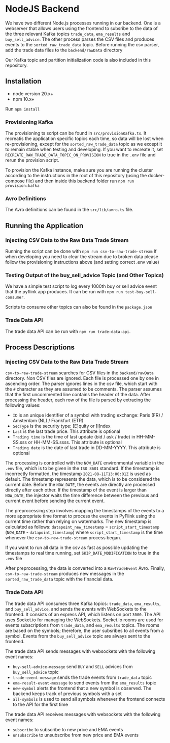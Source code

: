 # NodeJS Backend

We have two different Node.js processes running in our backend. One is a webserver that allows users using the frontend
to subsribe to the data of the three relevant Kafka topics `trade_data`, `ema_results` and `buy_sell_advice`.
The other process parses the CSV files and produces events to the `sorted_raw_trade_data` topic. Before running the csv parser,
add the trade data files to the `backend/rawData` directory

Our Kafka topic and partition initialization code is also included in this repository.

## Installation

- node version 20.x+
- npm 10.x+

Run `npm install`

### Provisioning Kafka

The provisioning ts script can be found in `src/provisionKafka.ts`. It recreatis the application specific topics each time, so data will be lost
when re-provisioning, except for the `sorted_raw_trade_data` topic as we except it to remain stable when testing and developing.
If you want to recreate it, set `RECREATE_RAW_TRADE_DATA_TOPIC_ON_PROVISION` to true in the `.env` file and rerun the provision script.

To provision the Kafka instance, make sure you are running the cluster according to the instructions in the root of this repository (using the docker-compose file)
and then inside this backend folder run `npm run provision:kafka`

### Avro Definitions

The Avro definitions can be found in the `src/lib/avro.ts` file.

## Running the Application

### Injecting CSV Data to the Raw Data Trade Stream

Running the script can be done with `npm run csv-to-raw-trade-stream`
If when developing you need to clear the stream due to broken data
please follow the provisioning instructions above (and setting correct .env value)

### Testing Output of the buy_sell_advice Topic (and Other Topics)

We have a simple test script to log every 1000th buy or sell advice event
that the pyflink app produces. It can be run with `npm run test-buy-sell-consumer`.

Scripts to consume other topics can also be found in the `package.json`

### Trade Data API

The trade data API can be run with `npm run trade-data-api`.


## Process Descriptions

### Injecting CSV Data to the Raw Data Trade Stream

`csv-to-raw-trade-stream` searches for CSV files in the `backend/rawData` directory. Non CSV files are ignored.
Each file is processed one by one in ascending order. The parser ignores lines in the csv file, which start with
the `#` character as they are assumed to be comments. The parser assumes that the first uncommented line contains the header
of the data. After processing the header, each row of the file is parsed by extracing the following values:

- `ID` is an unique identifier of a symbol with trading exchange: Paris (FR) / Amsterdam (NL) / Frankfurt (ETR)
- `SecType` is the security type: \[E]quity or \[i]ndex
- `Last` is the last trade price. This attribute is optional
- `Trading time` is the time of last update (bid / ask / trade) in HH-MM-SS.sss or HH-MM-SS.ssss. This attribute is optional
- `Trading date` is the date of last trade in DD-MM-YYYY. This attribute is optional

The processing is controlled with the `NOW_DATE` environmental variable in the `.env` file, which is to be given in
the `ISO 8601` standard. If the timestamp is incorrectly formatted, the timestamp `2021-08-11T13:00:01Z` is used as default.
The timestamp represents the data, which is to be considered the current date. Before the `NOW_DATE`,
the events are directly are processed directly after each other. If the timestamp of the event is larger than `NOW_DATE`,
the injector waits the time difference between the previous and current event before sending the current event.

The preprocessing step involves mapping the timestamps of the events to a more appropriate time format to process the
events in PyFlink using the current time rather than relying on watermarks. The new timestamp is calculated as follows:
`datapoint_new_timestamp` = `script_start_timestamp` (`NOW_DATE` - `datapoint_timestamp`)
where `script_start_timestamp` is the time whenever the `csv-to-raw-trade-stream` process began.

If you want to run all data in the csv as fast as possible updating the timestamps to real time running, set
`SKIP_DATE_MODIFICATION` to true in the `.env` file

After preprocessing, the data is converted into a `RawTradeEvent` Avro. Finally, `csv-to-raw-trade-stream`
produces new messages in the `sorted_raw_trade_data` topic with the financial data.

### Trade Data API

The trade data API consumes three Kafka topics: `trade_data`, `ema_results`, and `buy_sell_advice`, and sends the events with WebSockets
to the frontend. It consists of an express API, which listens on port `3000`. The API uses Socket.io for managing the WebSockets.
Socket.io rooms are used for events subscriptions from `trade_data`, and `ema_results` topics. The rooms are based on the symbols; therefore,
the user subsribes to all events from a symbol. Events from the `buy_sell_advice` topic are always sent to the frontend.

The trade data API sends messages with websockets with the following event names:
- `buy-sell-advice-message` send `BUY` and `SELL` advices from `buy_sell_advice` topic
- `trade-event-message` sends the trade events from `trade_data` topic
- `ema-result-event-message` to send events from the `ema_results` topic
- `new-symbol` alerts the frontend that a new symbol is observed. The backend keeps track of previous symbols with a set
- `all-symbols` is used to send all symbols whenever the frontend connects to the API for the first time

The trade data API receives messages with websockets with the following event names:
- `subscribe` to subscribe to new price and EMA events
- `unsubscribe` to unsubscribe from new price and EMA events
